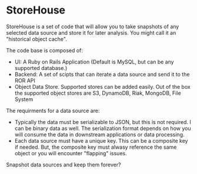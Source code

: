 StoreHouse
==========

StoreHouse is a set of code that will allow you to take snapshots of any selected data source and store it for later analysis.  You might call it an "historical object cache".

The code base is composed of:

* UI: A Ruby on Rails Application (Default is MySQL, but can be any supported database.)
* Backend: A set of scipts that can iterate a data source and send it to the ROR API
* Object Data Store. Supported stores can be added easily.  Out of the box the supported object stores are S3, DynamoDB, Riak, MongoDB, File System

The requirments for a data source are:

* Typically the data must be serializable to JSON, but this is not required.  I can be binary data as well.  The serialization format depends on how you will consume the data in downstream applications or data processing.
* Each data source must have a unique key.  This can be a composite key if needed.  But, the composite key must alwasy reference the same object or you will encounter "flapping" issues.


Snapshot data sources and keep them forever?
